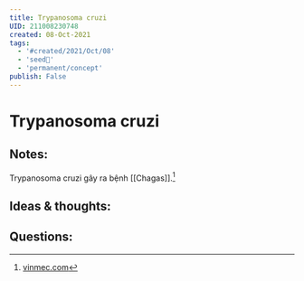 ```yaml
---
title: Trypanosoma cruzi
UID: 211008230748
created: 08-Oct-2021
tags:
  - '#created/2021/Oct/08'
  - 'seed🥜'
  - 'permanent/concept'
publish: False
---
```

# Trypanosoma cruzi

## Notes:
Trypanosoma cruzi gây ra bệnh [[Chagas]].[^1]

## Ideas & thoughts:

## Questions:

[^1]:[vinmec.com](https://vinmec.com/vi/tin-tuc/thong-tin-suc-khoe/suc-khoe-tong-quat/chagas-la-benh-gi/)